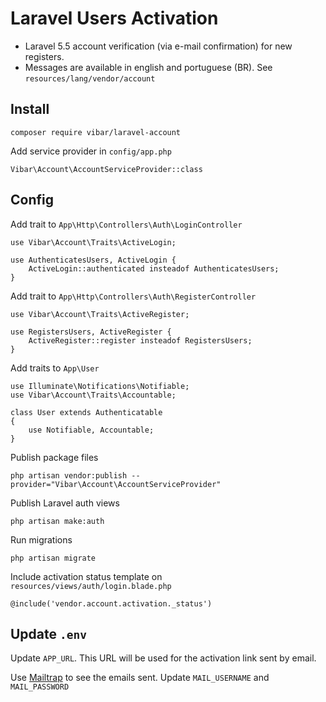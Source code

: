 # Laravel Users Activation

- Laravel 5.5 account verification (via e-mail confirmation) for new registers.
- Messages are available in english and portuguese (BR). See `resources/lang/vendor/account`

## Install

```
composer require vibar/laravel-account
```

Add service provider in `config/app.php`

```
Vibar\Account\AccountServiceProvider::class
```

## Config

Add trait to `App\Http\Controllers\Auth\LoginController`

```
use Vibar\Account\Traits\ActiveLogin;

use AuthenticatesUsers, ActiveLogin {
    ActiveLogin::authenticated insteadof AuthenticatesUsers;
}
```

Add trait to `App\Http\Controllers\Auth\RegisterController`

```
use Vibar\Account\Traits\ActiveRegister;

use RegistersUsers, ActiveRegister {
    ActiveRegister::register insteadof RegistersUsers;
}
```

Add traits to `App\User`

```
use Illuminate\Notifications\Notifiable;
use Vibar\Account\Traits\Accountable;

class User extends Authenticatable
{
    use Notifiable, Accountable;
}
```

Publish package files
```
php artisan vendor:publish --provider="Vibar\Account\AccountServiceProvider"
```
Publish Laravel auth views
```
php artisan make:auth
```

Run migrations

```
php artisan migrate
```

Include activation status template on `resources/views/auth/login.blade.php`
```
@include('vendor.account.activation._status')
```
## Update `.env`

Update `APP_URL`. This URL will be used for the activation link sent by email.

Use [Mailtrap](https://mailtrap.io/) to see the emails sent. Update `MAIL_USERNAME` and `MAIL_PASSWORD`
